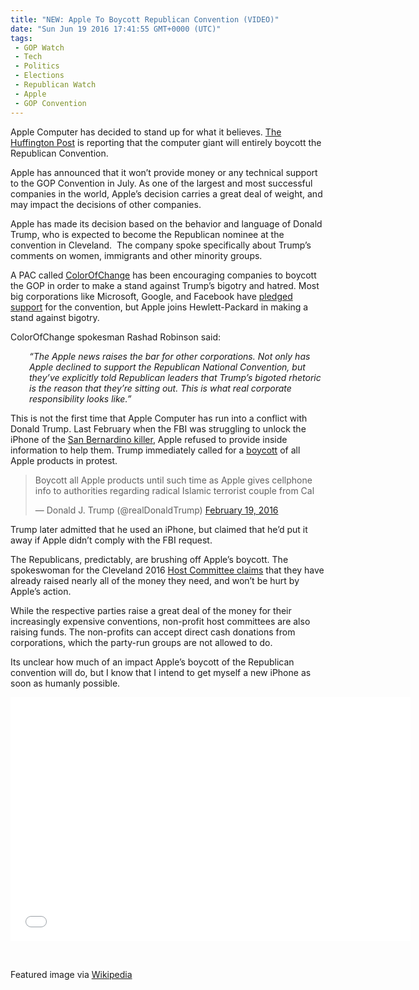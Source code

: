```yaml
---
title: "NEW: Apple To Boycott Republican Convention (VIDEO)"
date: "Sun Jun 19 2016 17:41:55 GMT+0000 (UTC)"
tags: 
 - GOP Watch
 - Tech
 - Politics
 - Elections
 - Republican Watch
 - Apple
 - GOP Convention
---
```

<p><!-- Quick Adsense WordPress Plugin: http://quicksense.net/ --></p><p>Apple Computer has decided to stand up for what it believes. <a href="http://www.huffingtonpost.com/entry/apple-republican-national-convention_us_5765a446e4b0853f8bf11eaa?dfkiwtfdjtjglow29" onclick="__gaTracker(&apos;send&apos;, &apos;event&apos;, &apos;outbound-article&apos;, &apos;http://www.huffingtonpost.com/entry/apple-republican-national-convention_us_5765a446e4b0853f8bf11eaa?dfkiwtfdjtjglow29&apos;, &apos;The Huffington Post&apos;);">The Huffington Post</a> is reporting that the computer giant will entirely boycott the Republican Convention.</p><p>Apple has announced that it won&#x2019;t provide money or any technical support to the GOP Convention in July. As one of the largest and most successful companies in the world, Apple&#x2019;s decision carries a great deal of weight, and may impact the decisions of other companies.</p><p>Apple has made its decision based on the behavior and language of Donald Trump, who is expected to become the Republican nominee at the convention in Cleveland. &#xA0;The company spoke specifically about Trump&#x2019;s comments on&#xA0;women, immigrants and other minority groups.</p><p>A PAC called <a href="http://www.colorofchange.org/" onclick="__gaTracker(&apos;send&apos;, &apos;event&apos;, &apos;outbound-article&apos;, &apos;http://www.colorofchange.org/&apos;, &apos;ColorOfChange&apos;);">ColorOfChange</a>&#xA0;has been encouraging companies to boycott the GOP in order to make a stand against Trump&#x2019;s bigotry and hatred. Most big corporations like Microsoft, Google, and Facebook have <a href="http://www.recode.net/2016/6/18/11969350/apple-trump-gop-convention" onclick="__gaTracker(&apos;send&apos;, &apos;event&apos;, &apos;outbound-article&apos;, &apos;http://www.recode.net/2016/6/18/11969350/apple-trump-gop-convention&apos;, &apos;pledged support&apos;);">pledged support</a> for the convention, but Apple joins Hewlett-Packard in making a stand against bigotry.</p><p>ColorOfChange spokesman Rashad Robinson said:</p><p class="p1" style="padding-left: 30px;"><em><span class="s1">&#x201C;The Apple news raises the bar for other corporations. Not only has Apple declined to support the Republican National Convention, but they&#x2019;ve explicitly told Republican leaders that Trump&#x2019;s bigoted rhetoric is the reason that they&#x2019;re sitting out.&#xA0;This is what real corporate responsibility looks like.&#x201D;</span></em></p><p class="p1">This is not the first time that Apple Computer has run into a conflict with Donald Trump. Last February when the FBI was struggling to unlock the iPhone of the <a href="http://www.cnn.com/specials/san-bernardino-shooting" onclick="__gaTracker(&apos;send&apos;, &apos;event&apos;, &apos;outbound-article&apos;, &apos;http://www.cnn.com/specials/san-bernardino-shooting&apos;, &apos;San Bernardino killer&apos;);">San Bernardino killer</a>, Apple refused to provide inside information to help them. Trump immediately called for a <a href="http://www.huffingtonpost.com/entry/donald-trump-apple_us_56c78150e4b0928f5a6bdd3e" onclick="__gaTracker(&apos;send&apos;, &apos;event&apos;, &apos;outbound-article&apos;, &apos;http://www.huffingtonpost.com/entry/donald-trump-apple_us_56c78150e4b0928f5a6bdd3e&apos;, &apos;boycott&apos;);">boycott</a> of all Apple products in protest.</p><blockquote class="twitter-tweet" data-width="500"><p lang="en" dir="ltr">Boycott all Apple products  until such time as Apple gives cellphone info to authorities regarding radical Islamic terrorist couple from Cal</p>
<p>&#x2014; Donald J. Trump (@realDonaldTrump) <a href="https://twitter.com/realDonaldTrump/status/700796528844103680" onclick="__gaTracker(&apos;send&apos;, &apos;event&apos;, &apos;outbound-article&apos;, &apos;https://twitter.com/realDonaldTrump/status/700796528844103680&apos;, &apos;February 19, 2016&apos;);">February 19, 2016</a></p></blockquote><p><script async src="//platform.twitter.com/widgets.js" charset="utf-8"></script></p><p><!-- Quick Adsense WordPress Plugin: http://quicksense.net/ --></p><p>Trump later admitted that he used an iPhone, but claimed that he&#x2019;d put it away if Apple didn&#x2019;t comply with the FBI request.</p><p class="p1">The Republicans, predictably, are brushing off Apple&#x2019;s&#xA0;boycott. The spokeswoman for the Cleveland 2016 <a href="http://www.huffingtonpost.com/entry/apple-republican-national-convention_us_5765a446e4b0853f8bf11eaa?dfkiwtfdjtjglow29" onclick="__gaTracker(&apos;send&apos;, &apos;event&apos;, &apos;outbound-article&apos;, &apos;http://www.huffingtonpost.com/entry/apple-republican-national-convention_us_5765a446e4b0853f8bf11eaa?dfkiwtfdjtjglow29&apos;, &apos;Host Committee claims&apos;);">Host Committee claims</a> that they have already raised nearly all of the money they need, and won&#x2019;t be hurt by Apple&#x2019;s action.</p><p class="p1">While the respective parties raise a great deal of the money for their increasingly expensive conventions, non-profit host committees are also raising funds. The non-profits can accept direct cash donations from corporations, which the party-run groups are not allowed to do.</p><p class="p1">Its unclear how much of an impact Apple&#x2019;s boycott of the Republican convention will do, but I know that I intend to get myself a new iPhone as soon as humanly possible.</p><p><span class="embed-youtube" style="text-align:center; display: block;"><iframe class="youtube-player" type="text/html" width="640" height="390" src="//www.youtube.com/embed/D59oezEyeQI?version=3&amp;rel=1&amp;fs=1&amp;autohide=2&amp;showsearch=0&amp;showinfo=1&amp;iv_load_policy=1&amp;wmode=transparent" allowfullscreen="true" style="border:0;"></iframe></span></p><p>&#xA0;</p><p class="p1">Featured image via <a href="https://en.wikipedia.org/wiki/Apple_Campus" onclick="__gaTracker(&apos;send&apos;, &apos;event&apos;, &apos;outbound-article&apos;, &apos;https://en.wikipedia.org/wiki/Apple_Campus&apos;, &apos;Wikipedia&apos;);">Wikipedia</a></p><p>&#xA0;</p><p>&#xA0;</p><div style="font-size:0px;height:0px;line-height:0px;margin:0;padding:0;clear:both"></div>